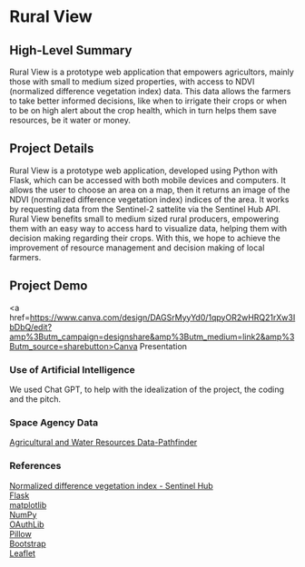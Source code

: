 # Rural View

## High-Level Summary
Rural View is a prototype web application that empowers agricultors, mainly those with small to medium sized properties, with access to NDVI (normalized difference vegetation index) data. This data allows the farmers to take better informed decisions, like when to irrigate their crops or when to be on high alert about the crop health, which in turn helps them save resources, be it water or money.

## Project Details
Rural View is a prototype web application, developed using Python with Flask, which can be accessed with both mobile devices and computers. It allows the user to choose an area on a map, then it returns an image of the NDVI (normalized difference vegetation index) indices of the area. It works by requesting data from the Sentinel-2 sattelite via the Sentinel Hub API. Rural View benefits small to medium sized rural producers, empowering them with an easy way to access hard to visualize data, helping them with decision making regarding their crops. With this, we hope to achieve the improvement of resource management and decision making of local farmers.


## Project Demo
<a href=https://www.canva.com/design/DAGSrMyyYd0/1qpyOR2wHRQ21rXw3IbDbQ/edit?amp%3Butm_campaign=designshare&amp%3Butm_medium=link2&amp%3Butm_source=sharebutton>Canva Presentation</a>


### Use of Artificial Intelligence
We used Chat GPT, to help with the idealization of the project, the coding and the pitch.

### Space Agency Data
<a href=https://www.earthdata.nasa.gov/learn/pathfinders/agricultural-and-water-resources-data-pathfinder/find-data#vegetation>Agricultural and Water Resources Data-Pathfinder</a>

### References
<a href=https://custom-scripts.sentinel-hub.com/custom-scripts/sentinel-2/ndvi>Normalized difference vegetation index - Sentinel Hub</a><br>
<a href=https://flask.palletsprojects.com/en/3.0.x>Flask</a><br>
<a href=https://matplotlib.org>matplotlib</a><br>
<a href=https://numpy.org>NumPy</a><br>
<a href=https://oauthlib.readthedocs.io/en/latest>OAuthLib</a><br>
<a href=https://python-pillow.org>Pillow</a><br>
<a href=https://getbootstrap.com/>Bootstrap</a><br>
<a href=https://leafletjs.com//>Leaflet</a><br>

